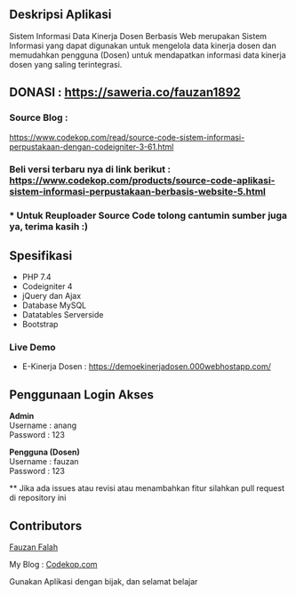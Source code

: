 ## Deskripsi Aplikasi

Sistem Informasi Data Kinerja Dosen Berbasis Web merupakan Sistem Informasi yang dapat digunakan untuk mengelola data kinerja dosen dan memudahkan pengguna (Dosen) untuk mendapatkan informasi data kinerja dosen yang saling terintegrasi.

## DONASI : <a href="https://saweria.co/fauzan1892">https://saweria.co/fauzan1892</a>

### Source Blog : <a href="https://www.codekop.com/read/source-code-sistem-informasi-perpustakaan-dengan-codeigniter-3-61.html" target="_blank">

https://www.codekop.com/read/source-code-sistem-informasi-perpustakaan-dengan-codeigniter-3-61.html</a>

### Beli versi terbaru nya di link berikut : <a href="https://www.codekop.com/products/source-code-aplikasi-sistem-informasi-perpustakaan-berbasis-website-5.html" target="_blank">https://www.codekop.com/products/source-code-aplikasi-sistem-informasi-perpustakaan-berbasis-website-5.html</a>

### \* Untuk Reuploader Source Code tolong cantumin sumber juga ya, terima kasih :)

## Spesifikasi

- PHP 7.4
- Codeigniter 4
- jQuery dan Ajax
- Database MySQL
- Datatables Serverside
- Bootstrap

### Live Demo

- E-Kinerja Dosen : <a href="https://demoekinerjadosen.000webhostapp.com/">https://demoekinerjadosen.000webhostapp.com/</a>

## Penggunaan Login Akses

<b>Admin</b>
<br/>
Username : anang
<br/>
Password : 123

<b>Pengguna (Dosen)</b>
<br/>
Username : fauzan
<br/>
Password : 123

\*\* Jika ada issues atau revisi atau menambahkan fitur silahkan pull request di repository ini

## Contributors

<a href="https://fauzan.codekop.com/"> Fauzan Falah</a>

My Blog : <a href="https://www.codekop.com/"> Codekop.com</a>

Gunakan Aplikasi dengan bijak, dan selamat belajar
